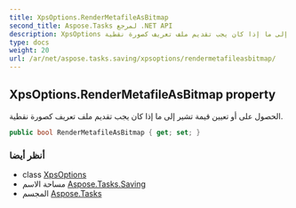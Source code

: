```yaml
---
title: XpsOptions.RenderMetafileAsBitmap
second_title: Aspose.Tasks لمرجع .NET API
description: XpsOptions ملكية. الحصول على أو تعيين قيمة تشير إلى ما إذا كان يجب تقديم ملف تعريف كصورة نقطية.
type: docs
weight: 20
url: /ar/net/aspose.tasks.saving/xpsoptions/rendermetafileasbitmap/
---
```

## XpsOptions.RenderMetafileAsBitmap property

الحصول على أو تعيين قيمة تشير إلى ما إذا كان يجب تقديم ملف تعريف كصورة نقطية.

```csharp
public bool RenderMetafileAsBitmap { get; set; }
```

### أنظر أيضا

* class [XpsOptions](../)
* مساحة الاسم [Aspose.Tasks.Saving](../../xpsoptions/)
* المجسم [Aspose.Tasks](../../../)


